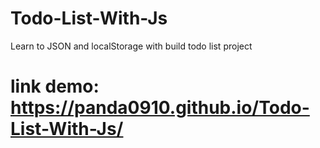 # Todo-List-With-Js
Learn to JSON and localStorage with build todo list project

# link demo: https://panda0910.github.io/Todo-List-With-Js/
